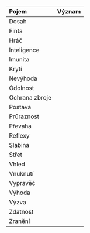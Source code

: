 | Pojem          | Význam | 
| :------------- | ------ |
| Dosah          | |
| Finta          | |
| Hráč           | |
| Inteligence    | |
| Imunita        | |
| Krytí          | |
| Nevýhoda       | |
| Odolnost       | |
| Ochrana zbroje | |
| Postava        | |
| Průraznost     | |
| Převaha        | |
| Reflexy        | |
| Slabina        | |
| Střet          | |
| Vhled          | |
| Vnuknutí       | |
| Vypravěč       | |
| Výhoda         | |
| Výzva          | |
| Zdatnost       | |
| Zranění        | |
